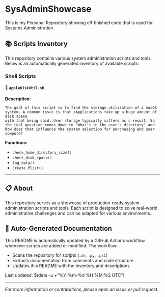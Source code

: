 # SysAdminShowcase
This is my Personal Repository showing off finished code that is used for Systems Administration

## 📚 Scripts Inventory

This repository contains various system administration scripts and tools. Below is an automatically generated inventory of available scripts:

### Shell Scripts

#### 🔧 `appleDiskUtil.sh`

**Description:**
```
The goal of this script is to find the storage utilization of a macOS system. A common issue is that /Applications take up a huge amount of disk space
with that being said. User storage typically suffers as a result. So the real question comes down to "What's in the user's directory" and how does that influence the system selection for purchasing end user compute?
```

**Functions:**
- `check_home_directory_size()`
- `check_disk_space()`
- `log_data()`
- `Create Plist()`

---


## 📋 About

This repository serves as a showcase of production-ready system administration scripts and tools. Each script is designed to solve real-world administrative challenges and can be adapted for various environments.

## 🔄 Auto-Generated Documentation

This README is automatically updated by a GitHub Actions workflow whenever scripts are added or modified. The workflow:
- Scans the repository for scripts (`.sh`, `.py`, `.ps1`)
- Extracts documentation from comments and code structure
- Updates this README with the inventory and descriptions

Last updated: $(date -u +"%Y-%m-%d %H:%M:%S UTC")

---

*For more information or contributions, please open an issue or pull request.*
